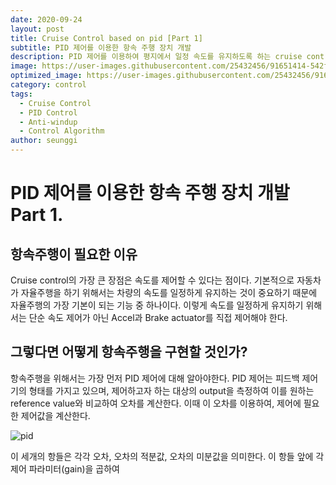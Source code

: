 ```yaml
---
date: 2020-09-24
layout: post
title: Cruise Control based on pid [Part 1]
subtitle: PID 제어를 이용한 항속 주행 장치 개발
description: PID 제어를 이용하여 평지에서 일정 속도를 유지하도록 하는 cruise control 개발과정
image: https://user-images.githubusercontent.com/25432456/91651414-542f5100-eac7-11ea-8c2c-66eb21f90418.gif
optimized_image: https://user-images.githubusercontent.com/25432456/91651414-542f5100-eac7-11ea-8c2c-66eb21f90418.gif
category: control
tags:
  - Cruise Control
  - PID Control
  - Anti-windup
  - Control Algorithm
author: seunggi
---
```


# PID 제어를 이용한 항속 주행 장치 개발 Part 1. 

## 항속주행이 필요한 이유
Cruise control의 가장 큰 장점은 속도를 제어할 수 있다는 점이다. 기본적으로 자동차가 자율주행을 하기 위해서는 차량의 속도를 일정하게 유지하는 것이 중요하기 때문에 자율주행의 가장 기본이 되는 기능 중 하나이다.
이렇게 속도를 일정하게 유지하기 위해서는 단순 속도 제어가 아닌 Accel과 Brake actuator를 직접 제어해야 한다.

## 그렇다면 어떻게 항속주행을 구현할 것인가?
항속주행을 위해서는 가장 먼저 PID 제어에 대해 알아야한다. PID 제어는 피드백 제어기의 형태를 가지고 있으며, 제어하고자 하는 대상의 output을 측정하여 이를 원하는 reference value와 비교하여 오차를 계산한다. 이때 이 오차를 이용하여, 제어에 필요한 제어값을 계산한다. 

![pid](https://user-images.githubusercontent.com/59784459/94159891-0a1b6e80-febf-11ea-806c-e8792f4efca1.PNG)

이 세개의 항들은 각각 오차, 오차의 적분값, 오차의 미분값을 의미한다. 이 항들 앞에 각 제어 파라미터(gain)을 곱하여 

